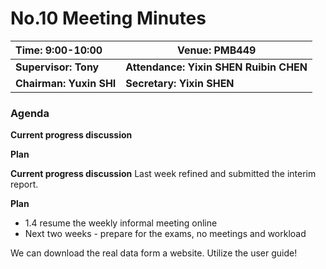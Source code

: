 # No.10 Meeting Minutes



| **Time: 9:00-10:00**    | **Venue: PMB449**                      |
| :---------------------- | -------------------------------------- |
| **Supervisor: Tony**    | **Attendance: Yixin SHEN Ruibin CHEN** |
| **Chairman: Yuxin SHI** | **Secretary: Yixin SHEN**              |

### Agenda

**Current progress discussion**

**Plan**



**Current progress discussion**
Last week refined and submitted the interim report.



**Plan**

- 1.4 resume the weekly informal meeting online
- Next two weeks - prepare for the exams, no meetings and workload



We can download the real data form a website. Utilize the user guide!



